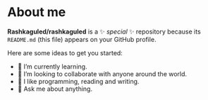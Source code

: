 # About me


**Rashkaguled/rashkaguled** is a ✨ _special_ ✨ repository because its `README.md` (this file) appears on your GitHub profile.

Here are some ideas to get you started:


- 🌱 I’m currently learning.
- 👯 I’m looking to collaborate with anyone around the world.
- 🤔 I like programming, reading and writing.
- 💬 Ask me about anything.



